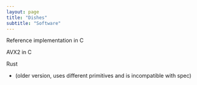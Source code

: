 ```yaml
---
layout: page
title: "Dishes"
subtitle: "Software"
---
```


Reference implementation in C

AVX2 in C

Rust

- (older version, uses different primitives and is incompatible with spec)
